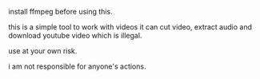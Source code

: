 

install ffmpeg before using this.

this is a simple tool to work with videos it can cut video, extract audio and download youtube video which is illegal.

use at your own risk.

i am not responsible for anyone's actions.